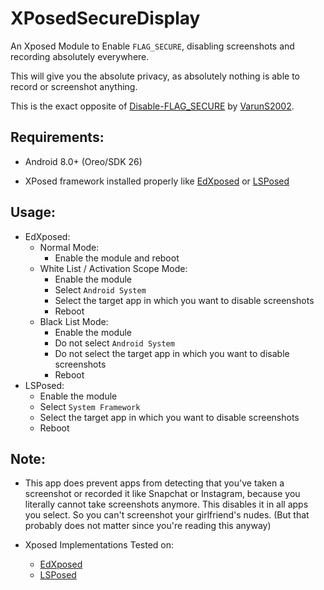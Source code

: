 # XPosedSecureDisplay

An Xposed Module to Enable `FLAG_SECURE`, disabling screenshots and recording absolutely everywhere.

This will give you the absolute privacy, as absolutely nothing is able to record or screenshot anything.

This is the exact opposite of [Disable-FLAG_SECURE](https://github.com/VarunS2002/Xposed-Disable-FLAG_SECURE) by [VarunS2002](https://github.com/VarunS2002).

## Requirements:

- Android 8.0+ (Oreo/SDK 26)

- XPosed framework installed properly like [EdXposed](https://github.com/ElderDrivers/EdXposed/)
  or [LSPosed](https://github.com/LSPosed/LSPosed/)

## Usage:

- EdXposed:
    - Normal Mode:
        - Enable the module and reboot
    - White List / Activation Scope Mode:
        - Enable the module
        - Select `Android System`
        - Select the target app in which you want to disable screenshots
        - Reboot
    - Black List Mode:
        - Enable the module
        - Do not select `Android System`
        - Do not select the target app in which you want to disable screenshots
        - Reboot
- LSPosed:
    - Enable the module
    - Select `System Framework`
    - Select the target app in which you want to disable screenshots
    - Reboot

## Note:

- This app does prevent apps from detecting that you've taken a screenshot or recorded it like Snapchat or Instagram,
  because you literally cannot take screenshots anymore.
  This disables it in all apps you select. So you can't screenshot your girlfriend's nudes.
  (But that probably does not matter since you're reading this anyway)


- Xposed Implementations Tested on:
    - [EdXposed](https://github.com/ElderDrivers/EdXposed/)
    - [LSPosed](https://github.com/LSPosed/LSPosed/)
